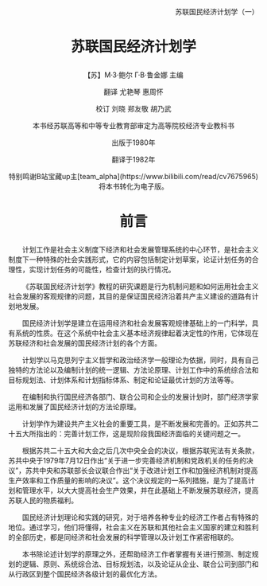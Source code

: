 <p align="right">苏联国民经济计划学（一）</p>

# <p align="center">苏联国民经济计划学

<p align="center">【苏】М·З·鲍尔  Г·В·鲁金娜  主编

<p align="center">翻译    尤艳琴  惠周怀

<p align="center">校订    刘晓    郑友敬  胡乃武

 

<p align="center">本书经苏联高等和中等专业教育部审定为高等院校经济专业教科书

<p align="center">出版于1980年

<p align="center">翻译于1982年

<p align="center">特别鸣谢B站宝藏up主[team_alpha](https://www.bilibili.com/read/cv7675965)将本书转化为电子版。

# <p align="center">前言

&emsp;&emsp;计划工作是社会主义制度下经济和社会发展管理系统的中心环节，是社会主义制度下一种特殊的社会实践形式，它的内容包括制定计划草案，论证计划任务的合理性，实现计划任务的可能性，检查计划的执行情况。
    
&emsp;&emsp;《苏联国民经济计划学》教程的研究课题是行为机制问题和如何运用社会主义社会发展的客观规律的问题，其目的是保证国民经济沿着共产主义建设的道路有计划地发展。
    
&emsp;&emsp;国民经济计划学是建立在运用经济和社会发展客观规律基础上的一门科学，具有系统的性质。在这个系统中社会主义基本经济规律起着决定性的作用，它体现在苏联经济和社会发展的国民经济计划的各个方面。
    
&emsp;&emsp;计划学以马克思列宁主义哲学和政治经济学一般理论为依据，同时，具有自己独特的方法论以及编制计划的统一逻辑、方法论原理、计划工作中的系统综合法和目标规划法、计划体系和计划指标体系、制定和论证最优计划的方法等等。
    
&emsp;&emsp;在编制和执行国民经济各部门、联合公司和企业的发展计划时，部门经济学家运用和发展了国民经济计划的方法论原理。
    
&emsp;&emsp;计划学作为建设共产主义社会的重要工具，是不断发展和完善的。正如苏共二十五大所指出的：完善计划工作，这是现阶段我国经济面临的关键问题之一。
    
&emsp;&emsp;根据苏共二十五大和大会之后几次中央全会的决议，根据苏联宪法有关条款，苏共中央于1979年7月12日作出“关于进一步完善经济机制和党政机关的任务的决议”，苏共中央和苏联部长会议联合作出“关于改进计划工作和加强经济机制对提高生产效率和工作质量的影响的决议”。这个决议规定的一系列措施，是为了提高计划和管理水平，以大大提高社会生产效果，并在此基础上不断发展苏联经济，提高苏联人民的物质福利。
    
&emsp;&emsp;国民经济计划理论和实践的研究，对于培养各种专业的经济工作者占有特殊的地位。通过学习，他们将懂得，社会主义在苏联和其他社会主义国家的建立和胜利的全部历史，都是同经济和社会发展的科学管理以及计划工作紧密相联的。
    
&emsp;&emsp;本书除论述计划学的原理之外，还帮助经济工作者掌握有关进行预测、制定规划的逻辑、原则、系统综合法、目标规划法，以及论证从企业、联合公司到部门和从行政区到整个国民经济各级计划的最优化方法。